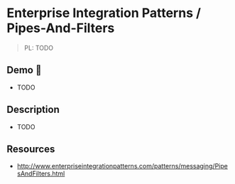 # Enterprise Integration Patterns / Pipes-And-Filters

> PL: TODO

## Demo 🎉

* TODO

## Description

* TODO

## Resources

* <http://www.enterpriseintegrationpatterns.com/patterns/messaging/PipesAndFilters.html>
